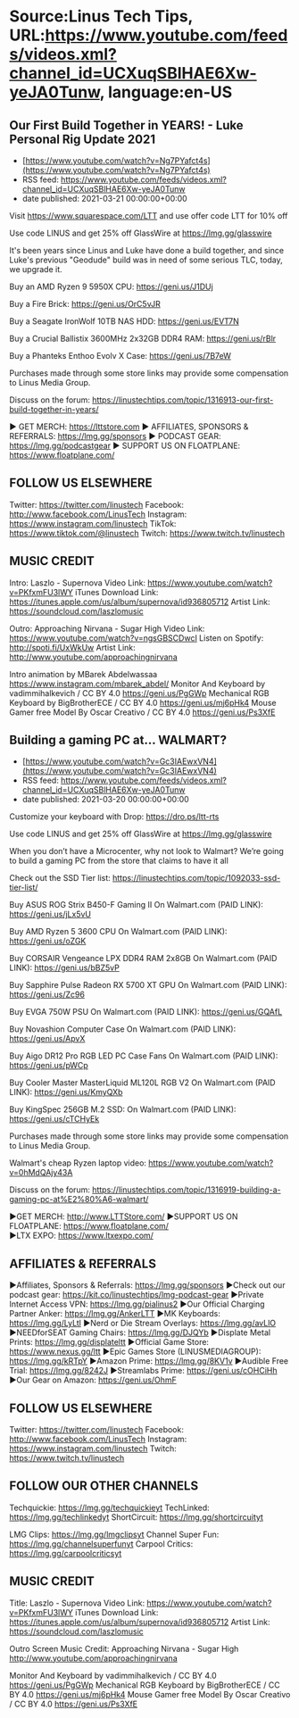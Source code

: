 # Source:Linus Tech Tips, URL:https://www.youtube.com/feeds/videos.xml?channel_id=UCXuqSBlHAE6Xw-yeJA0Tunw, language:en-US

## Our First Build Together in YEARS! - Luke Personal Rig Update 2021
 - [https://www.youtube.com/watch?v=Ng7PYafct4s](https://www.youtube.com/watch?v=Ng7PYafct4s)
 - RSS feed: https://www.youtube.com/feeds/videos.xml?channel_id=UCXuqSBlHAE6Xw-yeJA0Tunw
 - date published: 2021-03-21 00:00:00+00:00

Visit https://www.squarespace.com/LTT and use offer code LTT for 10% off

Use code LINUS and get 25% off GlassWire at https://lmg.gg/glasswire

It's been years since Linus and Luke have done a build together, and since Luke's previous "Geodude" build was in need of some serious TLC, today, we upgrade it.


Buy an AMD Ryzen 9 5950X CPU: https://geni.us/J1DUj

Buy a Fire Brick: https://geni.us/OrC5vJR

Buy a Seagate IronWolf 10TB NAS HDD: https://geni.us/EVT7N

Buy a Crucial Ballistix 3600MHz 2x32GB DDR4 RAM: https://geni.us/rBlr

Buy a Phanteks Enthoo Evolv X Case: https://geni.us/7B7eW

Purchases made through some store links may provide some compensation to Linus Media Group.

Discuss on the forum: https://linustechtips.com/topic/1316913-our-first-build-together-in-years/

► GET MERCH: https://lttstore.com
► AFFILIATES, SPONSORS & REFERRALS: https://lmg.gg/sponsors
► PODCAST GEAR: https://lmg.gg/podcastgear
► SUPPORT US ON FLOATPLANE: https://www.floatplane.com/

FOLLOW US ELSEWHERE
---------------------------------------------------  
Twitter: https://twitter.com/linustech
Facebook: http://www.facebook.com/LinusTech
Instagram: https://www.instagram.com/linustech
TikTok: https://www.tiktok.com/@linustech
Twitch: https://www.twitch.tv/linustech

MUSIC CREDIT
---------------------------------------------------
Intro: Laszlo - Supernova
Video Link: https://www.youtube.com/watch?v=PKfxmFU3lWY
iTunes Download Link: https://itunes.apple.com/us/album/supernova/id936805712
Artist Link: https://soundcloud.com/laszlomusic

Outro: Approaching Nirvana - Sugar High
Video Link: https://www.youtube.com/watch?v=ngsGBSCDwcI
Listen on Spotify: http://spoti.fi/UxWkUw
Artist Link: http://www.youtube.com/approachingnirvana

Intro animation by MBarek Abdelwassaa https://www.instagram.com/mbarek_abdel/
Monitor And Keyboard by vadimmihalkevich / CC BY 4.0  https://geni.us/PgGWp
Mechanical RGB Keyboard by BigBrotherECE / CC BY 4.0 https://geni.us/mj6pHk4
Mouse Gamer free Model By Oscar Creativo / CC BY 4.0 https://geni.us/Ps3XfE

## Building a gaming PC at… WALMART?
 - [https://www.youtube.com/watch?v=Gc3IAEwxVN4](https://www.youtube.com/watch?v=Gc3IAEwxVN4)
 - RSS feed: https://www.youtube.com/feeds/videos.xml?channel_id=UCXuqSBlHAE6Xw-yeJA0Tunw
 - date published: 2021-03-20 00:00:00+00:00

Customize your keyboard with Drop: https://dro.ps/ltt-rts

Use code LINUS and get 25% off GlassWire at https://lmg.gg/glasswire

When you don’t have a Microcenter, why not look to Walmart? We’re going to build a gaming PC from the store that claims to have it all 

Check out the SSD Tier list: https://linustechtips.com/topic/1092033-ssd-tier-list/

Buy ASUS ROG Strix B450-F Gaming II
On Walmart.com (PAID LINK): https://geni.us/jLx5vU

Buy AMD Ryzen 5 3600 CPU
On Walmart.com (PAID LINK): https://geni.us/oZGK

Buy CORSAIR Vengeance LPX DDR4 RAM 2x8GB
On Walmart.com (PAID LINK): https://geni.us/bBZ5vP

Buy Sapphire Pulse Radeon RX 5700 XT GPU
On Walmart.com (PAID LINK): https://geni.us/Zc96

Buy EVGA 750W PSU
On Walmart.com (PAID LINK): https://geni.us/GQAfL

Buy Novashion Computer Case
On Walmart.com (PAID LINK): https://geni.us/ApvX

Buy Aigo DR12 Pro RGB LED PC Case Fans
On Walmart.com (PAID LINK): https://geni.us/pWCp

Buy Cooler Master MasterLiquid ML120L RGB V2
On Walmart.com (PAID LINK): https://geni.us/KmyQXb

Buy KingSpec 256GB M.2 SSD:
On Walmart.com (PAID LINK): https://geni.us/cTCHyEk

Purchases made through some store links may provide some compensation to Linus Media Group.

Walmart's cheap Ryzen laptop video: https://www.youtube.com/watch?v=0hMdQAjy43A

Discuss on the forum: https://linustechtips.com/topic/1316919-building-a-gaming-pc-at%E2%80%A6-walmart/


►GET MERCH: http://www.LTTStore.com/
►SUPPORT US ON FLOATPLANE: https://www.floatplane.com/  
►LTX EXPO: https://www.ltxexpo.com/   

AFFILIATES & REFERRALS
---------------------------------------------------
►Affiliates, Sponsors & Referrals: https://lmg.gg/sponsors
►Check out our podcast gear: https://kit.co/linustechtips/lmg-podcast-gear
►Private Internet Access VPN: https://lmg.gg/pialinus2
►Our Official Charging Partner Anker: https://lmg.gg/AnkerLTT
►MK Keyboards: https://lmg.gg/LyLtl
►Nerd or Die Stream Overlays: https://lmg.gg/avLlO
►NEEDforSEAT Gaming Chairs: https://lmg.gg/DJQYb
►Displate Metal Prints: https://lmg.gg/displateltt
►Official Game Store: https://www.nexus.gg/ltt
►Epic Games Store (LINUSMEDIAGROUP): https://lmg.gg/kRTpY
►Amazon Prime: https://lmg.gg/8KV1v
►Audible Free Trial: https://lmg.gg/8242J
►Streamlabs Prime: https://geni.us/cOHCiHh
►Our Gear on Amazon: https://geni.us/OhmF

FOLLOW US ELSEWHERE
---------------------------------------------------  
Twitter: https://twitter.com/linustech
Facebook: http://www.facebook.com/LinusTech
Instagram: https://www.instagram.com/linustech
Twitch: https://www.twitch.tv/linustech

FOLLOW OUR OTHER CHANNELS
---------------------------------------------------  
Techquickie: https://lmg.gg/techquickieyt
TechLinked: https://lmg.gg/techlinkedyt
ShortCircuit: https://lmg.gg/shortcircuityt

LMG Clips: https://lmg.gg/lmgclipsyt
Channel Super Fun: https://lmg.gg/channelsuperfunyt
Carpool Critics: https://lmg.gg/carpoolcriticsyt

MUSIC CREDIT
---------------------------------------------------  
Title: Laszlo - Supernova
Video Link: https://www.youtube.com/watch?v=PKfxmFU3lWY
iTunes Download Link: https://itunes.apple.com/us/album/supernova/id936805712
Artist Link: https://soundcloud.com/laszlomusic

Outro Screen Music Credit: Approaching Nirvana - Sugar High http://www.youtube.com/approachingnirvana

Monitor And Keyboard by vadimmihalkevich / CC BY 4.0  https://geni.us/PgGWp
Mechanical RGB Keyboard by BigBrotherECE / CC BY 4.0 https://geni.us/mj6pHk4
Mouse Gamer free Model By Oscar Creativo / CC BY 4.0 https://geni.us/Ps3XfE

